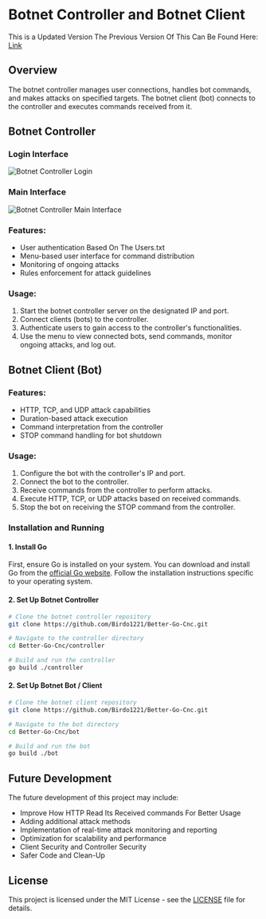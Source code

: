 # Botnet Controller and Botnet Client

This is a Updated Version The Previous Version Of This Can Be Found Here: [Link](https://github.com/Birdo1221/Golang-Net)

## Overview

The botnet controller manages user connections, handles bot commands, and makes attacks on specified targets. The botnet client (bot) connects to the controller and executes commands received from it.

## Botnet Controller
### Login Interface

![Botnet Controller Login](https://github.com/Birdo1221/Better-Go-Cnc/assets/81320346/0b125e4d-2b7d-431c-badc-a6555c2bb0f8)

### Main Interface

![Botnet Controller Main Interface](https://github.com/Birdo1221/Better-Go-Cnc/assets/81320346/51845371-a14e-4581-865f-b5efba055a9d)


### Features:

- User authentication Based On The Users.txt
- Menu-based user interface for command distribution
- Monitoring of ongoing attacks
- Rules enforcement for attack guidelines

### Usage:

1. Start the botnet controller server on the designated IP and port.
2. Connect clients (bots) to the controller.
3. Authenticate users to gain access to the controller's functionalities.
4. Use the menu to view connected bots, send commands, monitor ongoing attacks, and log out.

## Botnet Client (Bot)

### Features:

- HTTP, TCP, and UDP attack capabilities
- Duration-based attack execution
- Command interpretation from the controller
- STOP command handling for bot shutdown

### Usage:
1. Configure the bot with the controller's IP and port.
2. Connect the bot to the controller.
3. Receive commands from the controller to perform attacks.
4. Execute HTTP, TCP, or UDP attacks based on received commands.
5. Stop the bot on receiving the STOP command from the controller.

### Installation and Running

#### 1. Install Go

First, ensure Go is installed on your system. You can download and install Go from the [official Go website](https://golang.org/dl/). Follow the installation instructions specific to your operating system.

#### 2. Set Up Botnet Controller

```bash
# Clone the botnet controller repository
git clone https://github.com/Birdo1221/Better-Go-Cnc.git

# Navigate to the controller directory
cd Better-Go-Cnc/controller

# Build and run the controller
go build ./controller
```

#### 2. Set Up Botnet Bot / Client

```bash
# Clone the botnet client repository
git clone https://github.com/Birdo1221/Better-Go-Cnc.git

# Navigate to the bot directory
cd Better-Go-Cnc/bot

# Build and run the bot
go build ./bot
```

## Future Development

The future development of this project may include:

- Improve How HTTP Read Its Received commands For Better Usage
- Adding additional attack methods
- Implementation of real-time attack monitoring and reporting
- Optimization for scalability and performance
- Client Security and Controller Security
- Safer Code and Clean-Up 

## License

This project is licensed under the MIT License - see the [LICENSE](LICENSE) file for details.
